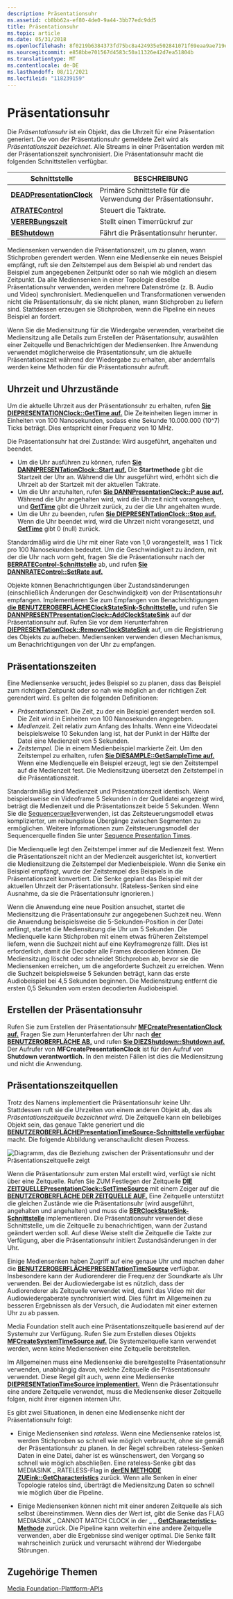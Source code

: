 ```yaml
---
description: Präsentationsuhr
ms.assetid: cb8bb62a-ef80-4de0-9a44-3bb77edc9dd5
title: Präsentationsuhr
ms.topic: article
ms.date: 05/31/2018
ms.openlocfilehash: 8f0219b6384373fd75bc8a424935e502841071f69eaa9ae719ec6ed35c950218
ms.sourcegitcommit: e858bbe701567d4583c50a11326e42d7ea51804b
ms.translationtype: MT
ms.contentlocale: de-DE
ms.lasthandoff: 08/11/2021
ms.locfileid: "118239159"
---
```

# <a name="presentation-clock"></a>Präsentationsuhr

Die *Präsentationsuhr* ist ein Objekt, das die Uhrzeit für eine Präsentation generiert. Die von der Präsentationsuhr gemeldete Zeit wird als *Präsentationszeit bezeichnet.* Alle Streams in einer Präsentation werden mit der Präsentationszeit synchronisiert. Die Präsentationsuhr macht die folgenden Schnittstellen verfügbar.



| Schnittstelle                                            | BESCHREIBUNG                                         |
|------------------------------------------------------|-----------------------------------------------------|
| [**DEADPresentationClock**](/windows/desktop/api/mfidl/nn-mfidl-imfpresentationclock) | Primäre Schnittstelle für die Verwendung der Präsentationsuhr. |
| [**ATRATEControl**](/windows/desktop/api/mfidl/nn-mfidl-imfratecontrol)             | Steuert die Taktrate.                            |
| [**VERERBungszeit**](/windows/desktop/api/mfidl/nn-mfidl-imftimer)                         | Stellt einen Timerrückruf zur                          |
| [**BEShutdown**](/windows/desktop/api/mfidl/nn-mfidl-imfshutdown)                   | Fährt die Präsentationsuhr herunter.                  |



 

Mediensenken verwenden die Präsentationszeit, um zu planen, wann Stichproben gerendert werden. Wenn eine Mediensenke ein neues Beispiel empfängt, ruft sie den Zeitstempel aus dem Beispiel ab und rendert das Beispiel zum angegebenen Zeitpunkt oder so nah wie möglich an diesem Zeitpunkt. Da alle Mediensenken in einer Topologie dieselbe Präsentationsuhr verwenden, werden mehrere Datenströme (z. B. Audio und Video) synchronisiert. Medienquellen und Transformationen verwenden nicht die Präsentationsuhr, da sie nicht planen, wann Stichproben zu liefern sind. Stattdessen erzeugen sie Stichproben, wenn die Pipeline ein neues Beispiel an fordert.

Wenn Sie die Mediensitzung für die Wiedergabe verwenden, verarbeitet die Mediensitzung alle Details zum Erstellen der Präsentationsuhr, auswählen einer Zeitquelle und Benachrichtigen der Mediensenken. Ihre Anwendung verwendet möglicherweise die Präsentationsuhr, um die aktuelle Präsentationszeit während der Wiedergabe zu erhalten, aber andernfalls werden keine Methoden für die Präsentationsuhr aufruft.

## <a name="clock-time-and-clock-states"></a>Uhrzeit und Uhrzustände

Um die aktuelle Uhrzeit aus der Präsentationsuhr zu erhalten, rufen [**Sie DIEPRESENTATIONClock::GetTime auf.**](/windows/desktop/api/mfidl/nf-mfidl-imfpresentationclock-gettime) Die Zeiteinheiten liegen immer in Einheiten von 100 Nanosekunden, sodass eine Sekunde 10.000.000 (10^7) Ticks beträgt. Dies entspricht einer Frequenz von 10 MHz.

Die Präsentationsuhr hat drei Zustände: Wird ausgeführt, angehalten und beendet.

-   Um die Uhr ausführen zu können, rufen [**Sie DANNPRESENTationClock::Start auf.**](/windows/desktop/api/mfidl/nf-mfidl-imfpresentationclock-start) Die **Startmethode** gibt die Startzeit der Uhr an. Während die Uhr ausgeführt wird, erhöht sich die Uhrzeit ab der Startzeit mit der aktuellen Taktrate.
-   Um die Uhr anzuhalten, rufen [**Sie DANNPresentationClock::P ause auf.**](/windows/desktop/api/mfidl/nf-mfidl-imfpresentationclock-pause) Während die Uhr angehalten wird, wird die Uhrzeit nicht vorangehen, und [**GetTime**](/windows/desktop/api/mfidl/nf-mfidl-imfpresentationclock-gettime) gibt die Uhrzeit zurück, zu der die Uhr angehalten wurde.
-   Um die Uhr zu beenden, rufen [**Sie DIEPRESENTationClock::Stop auf.**](/windows/desktop/api/mfidl/nf-mfidl-imfpresentationclock-stop) Wenn die Uhr beendet wird, wird die Uhrzeit nicht vorangesetzt, und [**GetTime**](/windows/desktop/api/mfidl/nf-mfidl-imfpresentationclock-gettime) gibt 0 (null) zurück.

Standardmäßig wird die Uhr mit einer Rate von 1,0 vorangestellt, was 1 Tick pro 100 Nanosekunden bedeutet. Um die Geschwindigkeit zu ändern, mit der die Uhr nach vorn geht, fragen Sie die Präsentationsuhr nach der [**BERRATEControl-Schnittstelle**](/windows/desktop/api/mfidl/nn-mfidl-imfratecontrol) ab, und rufen [**Sie DANNRATEControl::SetRate auf.**](/windows/desktop/api/mfidl/nf-mfidl-imfratecontrol-setrate)

Objekte können Benachrichtigungen über Zustandsänderungen (einschließlich Änderungen der Geschwindigkeit) von der Präsentationsuhr empfangen. Implementieren Sie zum Empfangen von Benachrichtigungen [**die BENUTZEROBERFLÄCHEClockStateSink-Schnittstelle,**](/windows/desktop/api/mfidl/nn-mfidl-imfclockstatesink) und rufen Sie [**DANNPRESENTPresentationClock::AddClockStateSink**](/windows/desktop/api/mfidl/nf-mfidl-imfpresentationclock-addclockstatesink) auf der Präsentationsuhr auf. Rufen Sie vor dem Herunterfahren [**DIEPRESENTationClock::RemoveClockStateSink**](/windows/desktop/api/mfidl/nf-mfidl-imfpresentationclock-removeclockstatesink) auf, um die Registrierung des Objekts zu aufheben. Mediensenken verwenden diesen Mechanismus, um Benachrichtigungen von der Uhr zu empfangen.

## <a name="presentation-times"></a>Präsentationszeiten

Eine Mediensenke versucht, jedes Beispiel so zu planen, dass das Beispiel zum richtigen Zeitpunkt oder so nah wie möglich an der richtigen Zeit gerendert wird. Es gelten die folgenden Definitionen:

-   *Präsentationszeit.* Die Zeit, zu der ein Beispiel gerendert werden soll. Die Zeit wird in Einheiten von 100 Nanosekunden angegeben.
-   *Medienzeit.* Zeit relativ zum Anfang des Inhalts. Wenn eine Videodatei beispielsweise 10 Sekunden lang ist, hat der Punkt in der Hälfte der Datei eine Medienzeit von 5 Sekunden.
-   *Zeitstempel.* Die in einem Medienbeispiel markierte Zeit. Um den Zeitstempel zu erhalten, rufen [**Sie DIESAMPLE::GetSampleTime auf.**](/windows/desktop/api/mfobjects/nf-mfobjects-imfsample-getsampletime) Wenn eine Medienquelle ein Beispiel erzeugt, legt sie den Zeitstempel auf die Medienzeit fest. Die Mediensitzung übersetzt den Zeitstempel in die Präsentationszeit.

Standardmäßig sind Medienzeit und Präsentationszeit identisch. Wenn beispielsweise ein Videoframe 5 Sekunden in der Quelldatei angezeigt wird, beträgt die Medienzeit und die Präsentationszeit beide 5 Sekunden. Wenn Sie die [Sequencerquelle](sequencer-source.md)verwenden, ist das Zeitsteuerungsmodell etwas komplizierter, um reibungslose Übergänge zwischen Segmenten zu ermöglichen. Weitere Informationen zum Zeitsteuerungsmodell der Sequencerquelle finden Sie unter [Sequence Presentation Times](sequence-presentation-times.md).

Die Medienquelle legt den Zeitstempel immer auf die Medienzeit fest. Wenn die Präsentationszeit nicht an der Medienzeit ausgerichtet ist, konvertiert die Mediensitzung die Zeitstempel der Medienbeispiele. Wenn die Senke ein Beispiel empfängt, wurde der Zeitstempel des Beispiels in die Präsentationszeit konvertiert. Die Senke geplant das Beispiel mit der aktuellen Uhrzeit der Präsentationsuhr. (Rateless-Senken sind eine Ausnahme, da sie die Präsentationsuhr ignorieren.)

Wenn die Anwendung eine neue Position ansuchet, startet die Mediensitzung die Präsentationsuhr zur angegebenen Suchzeit neu. Wenn die Anwendung beispielsweise die 5-Sekunden-Position in der Datei anfängt, startet die Mediensitzung die Uhr um 5 Sekunden. Die Medienquelle kann Stichproben mit einem etwas früheren Zeitstempel liefern, wenn die Suchzeit nicht auf eine Keyframegrenze fällt. Dies ist erforderlich, damit die Decoder alle Frames decodieren können. Die Mediensitzung löscht oder schneidet Stichproben ab, bevor sie die Mediensenken erreichen, um die angeforderte Suchzeit zu erreichen. Wenn die Suchzeit beispielsweise 5 Sekunden beträgt, kann das erste Audiobeispiel bei 4,5 Sekunden beginnen. Die Mediensitzung entfernt die ersten 0,5 Sekunden vom ersten decodierten Audiobeispiel.

## <a name="creating-the-presentation-clock"></a>Erstellen der Präsentationsuhr

Rufen Sie zum Erstellen der Präsentationsuhr [**MFCreatePresentationClock auf.**](/windows/desktop/api/mfidl/nf-mfidl-mfcreatepresentationclock) Fragen Sie zum Herunterfahren der Uhr nach [**der BENUTZEROBERFLÄCHE AB,**](/windows/desktop/api/mfidl/nn-mfidl-imfshutdown) und rufen [**Sie DIEZShutdown::Shutdown auf.**](/windows/desktop/api/mfidl/nf-mfidl-imfshutdown-shutdown) Der Aufrufer von **MFCreatePresentationClock** ist für den Aufruf von **Shutdown verantwortlich.** In den meisten Fällen ist dies die Mediensitzung und nicht die Anwendung.

## <a name="presentation-time-sources"></a>Präsentationszeitquellen

Trotz des Namens implementiert die Präsentationsuhr keine Uhr. Stattdessen ruft sie die Uhrzeiten von einem anderen Objekt ab, das als *Präsentationszeitquelle bezeichnet wird.* Die Zeitquelle kann ein beliebiges Objekt sein, das genaue Takte generiert und die [**BENUTZEROBERFLÄCHEPresentationTimeSource-Schnittstelle verfügbar**](/windows/desktop/api/mfidl/nn-mfidl-imfpresentationtimesource) macht. Die folgende Abbildung veranschaulicht diesen Prozess.

![Diagramm, das die Beziehung zwischen der Präsentationsuhr und der Präsentationszeitquelle zeigt](images/dedc255c-eb6d-49fc-8892-7b6076ed4488.gif)

Wenn die Präsentationsuhr zum ersten Mal erstellt wird, verfügt sie nicht über eine Zeitquelle. Rufen Sie ZUM Festlegen der Zeitquelle [**DIE ZEITQUELLEPresentationClock::SetTimeSource**](/windows/desktop/api/mfidl/nf-mfidl-imfpresentationclock-settimesource) mit einem Zeiger auf die [**BENUTZEROBERFLÄCHE DER ZEITQUELLE AUF.**](/windows/desktop/api/mfidl/nn-mfidl-imfpresentationtimesource) Eine Zeitquelle unterstützt die gleichen Zustände wie die Präsentationsuhr (wird ausgeführt, angehalten und angehalten) und muss die [**BERClockStateSink-Schnittstelle**](/windows/desktop/api/mfidl/nn-mfidl-imfclockstatesink) implementieren. Die Präsentationsuhr verwendet diese Schnittstelle, um die Zeitquelle zu benachrichtigen, wann der Zustand geändert werden soll. Auf diese Weise stellt die Zeitquelle die Takte zur Verfügung, aber die Präsentationsuhr initiiert Zustandsänderungen in der Uhr.

Einige Mediensenken haben Zugriff auf eine genaue Uhr und machen daher die [**BENUTZEROBERFLÄCHEPRESENTationTimeSource**](/windows/desktop/api/mfidl/nn-mfidl-imfpresentationtimesource) verfügbar. Insbesondere kann der Audiorenderer die Frequenz der Soundkarte als Uhr verwenden. Bei der Audiowiedergabe ist es nützlich, dass der Audiorenderer als Zeitquelle verwendet wird, damit das Video mit der Audiowiedergaberate synchronisiert wird. Dies führt im Allgemeinen zu besseren Ergebnissen als der Versuch, die Audiodaten mit einer externen Uhr zu ab passen.

Media Foundation stellt auch eine Präsentationszeitquelle basierend auf der Systemuhr zur Verfügung. Rufen Sie zum Erstellen dieses Objekts [**MFCreateSystemTimeSource auf.**](/windows/desktop/api/mfidl/nf-mfidl-mfcreatesystemtimesource) Die Systemzeitquelle kann verwendet werden, wenn keine Mediensenken eine Zeitquelle bereitstellen.

Im Allgemeinen muss eine Mediensenke die bereitgestellte Präsentationsuhr verwenden, unabhängig davon, welche Zeitquelle die Präsentationsuhr verwendet. Diese Regel gilt auch, wenn eine Mediensenke [**DIEPRESENTationTimeSource implementiert.**](/windows/desktop/api/mfidl/nn-mfidl-imfpresentationtimesource) Wenn die Präsentationsuhr eine andere Zeitquelle verwendet, muss die Mediensenke dieser Zeitquelle folgen, nicht ihrer eigenen internen Uhr.

Es gibt zwei Situationen, in denen eine Mediensenke nicht der Präsentationsuhr folgt:

-   Einige Mediensenken sind *rateless*. Wenn eine Mediensenke ratelos ist, werden Stichproben so schnell wie möglich verbraucht, ohne sie gemäß der Präsentationsuhr zu planen. In der Regel schreiben rateless-Senken Daten in eine Datei, daher ist es wünschenswert, den Vorgang so schnell wie möglich abschließen. Eine rateless-Senke gibt das MEDIASINK \_ RATELESS-Flag in [**derEN METHODE ZUEink::GetCharacteristics**](/windows/desktop/api/mfidl/nf-mfidl-imfmediasink-getcharacteristics) zurück. Wenn alle Senken in einer Topologie ratelos sind, überträgt die Mediensitzung Daten so schnell wie möglich über die Pipeline.

-   Einige Mediensenken können nicht mit einer anderen Zeitquelle als sich selbst übereinstimmen. Wenn dies der Wert ist, gibt die Senke das FLAG MEDIASINK \_ CANNOT MATCH CLOCK in der \_ \_ [**GetCharacteristics-Methode**](/windows/desktop/api/mfidl/nf-mfidl-imfmediasink-getcharacteristics) zurück. Die Pipeline kann weiterhin eine andere Zeitquelle verwenden, aber die Ergebnisse sind weniger optimal. Die Senke fällt wahrscheinlich zurück und verursacht während der Wiedergabe Störungen.

## <a name="related-topics"></a>Zugehörige Themen

<dl> <dt>

[Media Foundation-Plattform-APIs](media-foundation-platform-apis.md)
</dt> </dl>

 

 



